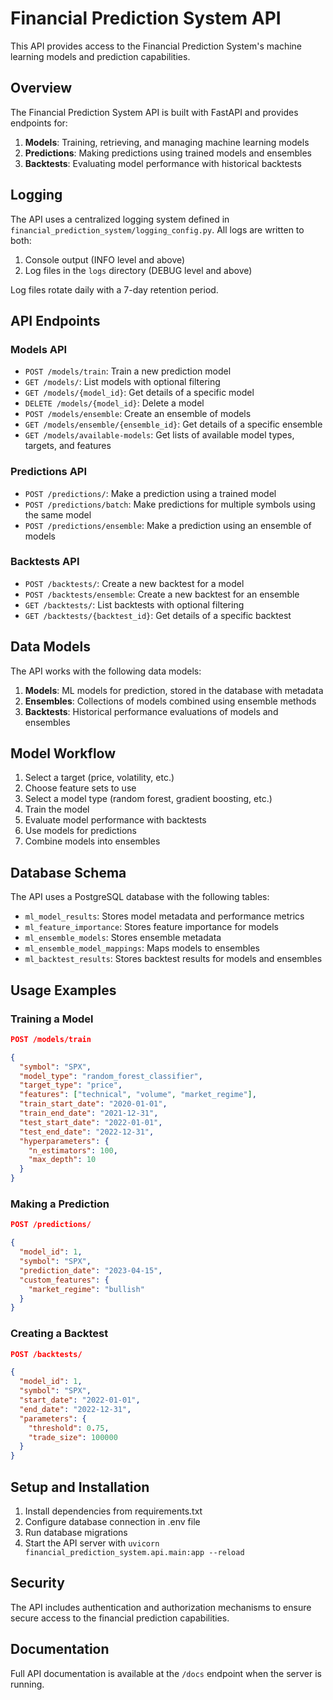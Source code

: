 # Financial Prediction System API

This API provides access to the Financial Prediction System's machine learning models and prediction capabilities.

## Overview

The Financial Prediction System API is built with FastAPI and provides endpoints for:

1. **Models**: Training, retrieving, and managing machine learning models
2. **Predictions**: Making predictions using trained models and ensembles
3. **Backtests**: Evaluating model performance with historical backtests

## Logging

The API uses a centralized logging system defined in `financial_prediction_system/logging_config.py`. All logs are written to both:

1. Console output (INFO level and above)
2. Log files in the `logs` directory (DEBUG level and above)

Log files rotate daily with a 7-day retention period.

## API Endpoints

### Models API

- `POST /models/train`: Train a new prediction model
- `GET /models/`: List models with optional filtering
- `GET /models/{model_id}`: Get details of a specific model
- `DELETE /models/{model_id}`: Delete a model
- `POST /models/ensemble`: Create an ensemble of models
- `GET /models/ensemble/{ensemble_id}`: Get details of a specific ensemble
- `GET /models/available-models`: Get lists of available model types, targets, and features

### Predictions API

- `POST /predictions/`: Make a prediction using a trained model
- `POST /predictions/batch`: Make predictions for multiple symbols using the same model
- `POST /predictions/ensemble`: Make a prediction using an ensemble of models

### Backtests API

- `POST /backtests/`: Create a new backtest for a model
- `POST /backtests/ensemble`: Create a new backtest for an ensemble
- `GET /backtests/`: List backtests with optional filtering
- `GET /backtests/{backtest_id}`: Get details of a specific backtest

## Data Models

The API works with the following data models:

1. **Models**: ML models for prediction, stored in the database with metadata
2. **Ensembles**: Collections of models combined using ensemble methods
3. **Backtests**: Historical performance evaluations of models and ensembles

## Model Workflow

1. Select a target (price, volatility, etc.)
2. Choose feature sets to use
3. Select a model type (random forest, gradient boosting, etc.)
4. Train the model
5. Evaluate model performance with backtests
6. Use models for predictions
7. Combine models into ensembles

## Database Schema

The API uses a PostgreSQL database with the following tables:

- `ml_model_results`: Stores model metadata and performance metrics
- `ml_feature_importance`: Stores feature importance for models
- `ml_ensemble_models`: Stores ensemble metadata
- `ml_ensemble_model_mappings`: Maps models to ensembles
- `ml_backtest_results`: Stores backtest results for models and ensembles

## Usage Examples

### Training a Model

```json
POST /models/train

{
  "symbol": "SPX",
  "model_type": "random_forest_classifier",
  "target_type": "price",
  "features": ["technical", "volume", "market_regime"],
  "train_start_date": "2020-01-01",
  "train_end_date": "2021-12-31",
  "test_start_date": "2022-01-01",
  "test_end_date": "2022-12-31",
  "hyperparameters": {
    "n_estimators": 100,
    "max_depth": 10
  }
}
```

### Making a Prediction

```json
POST /predictions/

{
  "model_id": 1,
  "symbol": "SPX",
  "prediction_date": "2023-04-15",
  "custom_features": {
    "market_regime": "bullish"
  }
}
```

### Creating a Backtest

```json
POST /backtests/

{
  "model_id": 1,
  "symbol": "SPX",
  "start_date": "2022-01-01",
  "end_date": "2022-12-31",
  "parameters": {
    "threshold": 0.75,
    "trade_size": 100000
  }
}
```

## Setup and Installation

1. Install dependencies from requirements.txt
2. Configure database connection in .env file
3. Run database migrations
4. Start the API server with `uvicorn financial_prediction_system.api.main:app --reload`

## Security

The API includes authentication and authorization mechanisms to ensure secure access to the financial prediction capabilities.

## Documentation

Full API documentation is available at the `/docs` endpoint when the server is running.